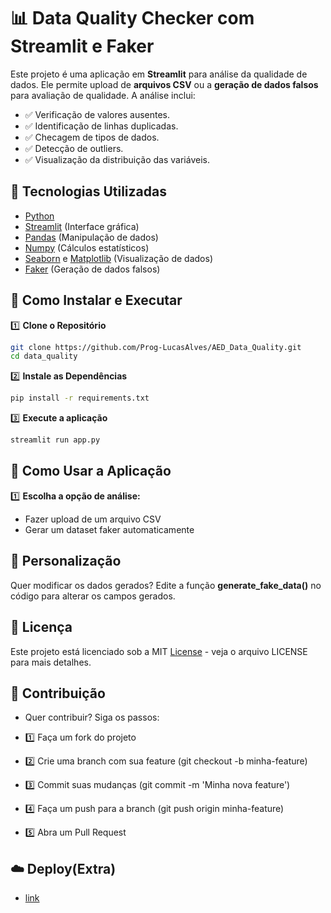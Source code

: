 # 📊 Data Quality Checker com Streamlit e Faker

Este projeto é uma aplicação em **Streamlit** para análise da qualidade de dados. Ele permite upload de **arquivos CSV** ou a **geração de dados falsos** para avaliação de qualidade. A análise inclui:

- ✅ Verificação de valores ausentes.
- ✅ Identificação de linhas duplicadas.
- ✅ Checagem de tipos de dados.
- ✅ Detecção de outliers.
- ✅ Visualização da distribuição das variáveis.

## 🚀 Tecnologias Utilizadas

- [Python](https://www.python.org/)
- [Streamlit](https://streamlit.io/) (Interface gráfica)
- [Pandas](https://pandas.pydata.org/) (Manipulação de dados)
- [Numpy](https://numpy.org/) (Cálculos estatísticos)
- [Seaborn](https://seaborn.pydata.org/) e [Matplotlib](https://matplotlib.org/) (Visualização de dados)
- [Faker](https://faker.readthedocs.io/en/master/) (Geração de dados falsos)

## 📌 Como Instalar e Executar

1️⃣ **Clone o Repositório**

```bash
git clone https://github.com/Prog-LucasAlves/AED_Data_Quality.git
cd data_quality
```

2️⃣ **Instale as Dependências**
```bash
pip install -r requirements.txt
```

3️⃣ **Execute a aplicação**
```bash
streamlit run app.py
```

## 🔹 Como Usar a Aplicação

1️⃣ **Escolha a opção de análise:**

- Fazer upload de um arquivo CSV
- Gerar um dataset faker automaticamente

## 🔧 Personalização

Quer modificar os dados gerados? Edite a função **generate_fake_data()** no código para alterar os campos gerados.

## 📜 Licença

Este projeto está licenciado sob a MIT [License](https://github.com/Prog-LucasAlves/AED_Data_Quality/blob/main/LICENSE) - veja o arquivo LICENSE para mais detalhes.

## 🤝 Contribuição

- Quer contribuir? Siga os passos:

- 1️⃣ Faça um fork do projeto
- 2️⃣ Crie uma branch com sua feature (git checkout -b minha-feature)
- 3️⃣ Commit suas mudanças (git commit -m 'Minha nova feature')
- 4️⃣ Faça um push para a branch (git push origin minha-feature)
- 5️⃣ Abra um Pull Request

## ☁️ Deploy(Extra)

- [link](https://aed-data-quality.onrender.com/)

